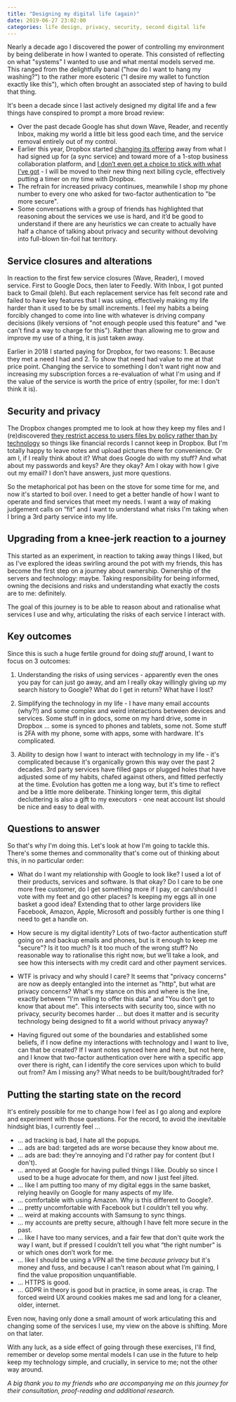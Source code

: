 ```yaml
---
title: "Designing my digital life (again)"
date: 2019-06-27 23:02:00
categories: life design, privacy, security, second digital life
---
```


Nearly a decade ago I discovered the power of controlling my environment by being deliberate in how I wanted to operate. This consisted of reflecting on what "systems" I wanted to use and what mental models served me. This ranged from the delightfully banal ("how do I want to hang my washing?") to the rather more esoteric ("I desire my wallet to function exactly like this"), which often brought an associated step of having to build that thing.

It's been a decade since I last actively designed my digital life and a few things have conspired to prompt a more broad review:

 * Over the past decade Google has shut down Wave, Reader, and recently Inbox, making my world a little bit less good each time, and the service removal entirely out of my control.
 * Earlier this year, Dropbox started [changing its offering](https://blog.dropbox.com/topics/product-tips/new-dropbox) away from what I had signed up for (a sync service) and toward more of a 1-stop business collaboration platform, and [I don’t even get a choice to stick with what I’ve got](https://www.dropbox.com/buy) - I will be moved to their new thing next billing cycle, effectively putting a timer on my time with Dropbox.
 * The refrain for increased privacy continues, meanwhile I shop my phone number to every one who asked for two-factor authentication to "be more secure".
 * Some conversations with a group of friends has highlighted that reasoning about the services we use is hard, and it’d be good to understand if there are any heuristics we can create to actually have half a chance of talking about privacy and security without devolving into full-blown tin-foil hat territory.

## Service closures and alterations

In reaction to the first few service closures (Wave, Reader), I moved service. First to Google Docs, then later to Feedly. With Inbox, I got punted back to Gmail (bleh). But each replacement service has felt second rate and failed to have key features that I was using, effectively making my life harder than it used to be by small increments. I feel my habits a being forcibly changed to come into line with whatever is driving company decisions (likely versions of "not enough people used this feature" and "we can't find a way to charge for this"). Rather than allowing me to grow and improve my use of a thing, it is just taken away.

Earlier in 2018 I started paying for Dropbox, for two reasons: 1. Because they met a need I had and 2. To show that need had value to me at that price point. Changing the service to something I don't want right now and increasing my subscription forces a re-evaluation of what I'm using and if the value of the service is worth the price of entry (spoiler, for me: I don't think it is).

## Security and privacy

The Dropbox changes prompted me to look at how they keep my files and I (re)discovered [they restrict access to users files by policy rather than by technology](https://help.dropbox.com/accounts-billing/security/file-access) so things like financial records I cannot keep in Dropbox. But I'm totally happy to leave notes and upload pictures there for convenience. Or am I, if I really think about it? What does Google do with my stuff? And what about my passwords and keys? Are they okay? Am I okay with how I give out my email? I don’t have answers, just more questions.

So the metaphorical pot has been on the stove for some time for me, and now it's started to boil over. I need to get a better handle of how I want to operate and find services that meet my needs. I want a way of making judgement calls on “fit” and I want to understand what risks I'm taking when I bring a 3rd party service into my life.

## Upgrading from a knee-jerk reaction to a journey

This started as an experiment, in reaction to taking away things I liked, but as I've explored the ideas swirling around the pot with my friends, this has become the first step on a journey about ownership. Ownership of the servers and technology: maybe. Taking responsibility for being informed, owning the decisions and risks and understanding what exactly the costs are to me: definitely.

The goal of this journey is to be able to reason about and rationalise what services I use and why, articulating the risks of each service I interact with.

## Key outcomes

Since this is such a huge fertile ground for doing *stuff* around, I want to focus on 3 outcomes:

 1. Understanding the risks of using services - apparently even the ones you pay for can just go away, and am I really okay willingly giving up my search history to Google? What do I get in return? What have I lost?

 2. Simplifying the technology in my life - I have many email accounts (why?!) and some complex and weird interactions between devices and services. Some stuff in in gdocs, some on my hard drive, some in Dropbox ... some is synced to phones and tablets, some not. Some stuff is 2FA with my phone, some with apps, some with hardware. It's complicated.

 3. Ability to design how I want to interact with technology in my life - it's complicated because it's organically grown this way over the past 2 decades. 3rd party services have filled gaps or plugged holes that have adjusted some of my habits, chafed against others, and fitted perfectly at the time. Evolution has gotten me a long way, but it's time to reflect and be a little more deliberate. Thinking longer term, this digital decluttering is also a gift to my executors - one neat account list should be nice and easy to deal with.

## Questions to answer

So that's why I'm doing this. Let's look at how I'm going to tackle this. There's some themes and commonality that's come out of thinking about this, in no particular order:

 - What do I want my relationship with Google to look like? I used a lot of their products, services and software. Is that okay? Do I care to be one more free customer, do I get something more if I pay, or can/should I vote with my feet and go other places? Is keeping my eggs all in one basket a good idea? Extending that to other large providers like Facebook, Amazon, Apple, Microsoft and possibly further is one thing I need to get a handle on.

 - How secure is my digital identity? Lots of two-factor authentication stuff going on and backup emails and phones, but is it enough to keep me "secure"? Is it too much? Is it too much of the wrong stuff? No reasonable way to rationalise this right now, but we'll take a look, and see how this intersects with my credit card and other payment services.

 - WTF is privacy and why should I care? It seems that "privacy concerns" are now as deeply entangled into the internet as "http", but what are privacy concerns? What's my stance on this and where is the line, exactly between "I'm willing to offer this data" and "You don't get to know that about me". This intersects with security too, since with no privacy, security becomes harder ... but does it matter and is security technology being designed to fit a world without privacy anyway?

 - Having figured out some of the boundaries and established some beliefs, if I now define my interactions with technology and I want to live, can that be created? If I want notes synced here and here, but not here, and I know that two-factor authentication over here with a specific app over there is right, can I identify the core services upon which to build out from? Am I missing any? What needs to be built/bought/traded for?

## Putting the starting state on the record

It's entirely possible for me to change how I feel as I go along and explore and experiment with those questions. For the record, to avoid the inevitable hindsight bias, I currently feel ...

 * … ad tracking is bad, I hate all the popups.
 * … ads are bad: targeted ads are worse because they know about me.
 * … ads are bad: they're annoying and I'd rather pay for content (but I don't).
 * … annoyed at Google for having pulled things I like. Doubly so since I used to be a huge advocate for them, and now I just feel jilted.
 * … like I am putting too many of my digital eggs in the same basket, relying heavily on Google for many aspects of my life.
 * … comfortable with using Amazon. Why is this different to Google?.
 * … pretty uncomfortable with Facebook but I couldn't tell you why. 
 * … weird at making accounts with Samsung to sync things.
 * … my accounts are pretty secure, although I have felt more secure in the past.
 * … like I have too many services, and a fair few that don't quite work the way I want, but if pressed I couldn’t tell you what “the right number” is or which ones don’t work for me.
 * … like I should be using a VPN all the time *because privacy* but it's money and fuss, and because I can’t reason about what I’m gaining, I find the value proposition unquantifiable.
 * … HTTPS is good.
 * … GDPR in theory is good but in practice, in some areas, is crap. The forced weird UX around cookies makes me sad and long for a cleaner, older, internet.

Even now, having only done a small amount of work articulating this and changing some of the services I use, my view on the above is shifting. More on that later.

With any luck, as a side effect of going through these exercises, I'll find, remember or develop some mental models I can use in the future to help keep my technology simple, and crucially, in service to me; not the other way around.

*A big thank you to my friends who are accompanying me on this journey for their consultation, proof-reading and additional research.*
